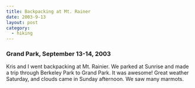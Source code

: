 ```yaml
---
title: Backpacking at Mt. Rainer
date: 2003-9-13
layout: post
category:
  - hiking
---
```


<h3>Grand Park, September 13-14, 2003</h3>

Kris and I went backpacking at Mt. Rainier. We parked at Sunrise and made
a trip through Berkeley Park to Grand Park. It was awesome! Great weather
Saturday, and clouds came in Sunday afternoon. We saw many marmots.
